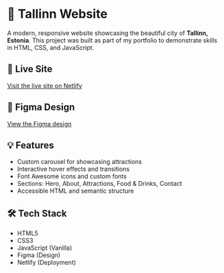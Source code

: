 # 🌆 Tallinn Website

A modern, responsive website showcasing the beautiful city of **Tallinn, Estonia**. This project was built as part of my portfolio to demonstrate skills in HTML, CSS, and JavaScript.

## 🔗 Live Site

[Visit the live site on Netlify](https://tallinnsite.netlify.app/)

## 🎨 Figma Design

[View the Figma design](https://www.figma.com/design/WgP7at3TWmetYNDWZe7NnR/Tallinn-Website?node-id=0-1&t=OcB2NzhgRhGEmT9K-1)

## 💡 Features

- Custom carousel for showcasing attractions
- Interactive hover effects and transitions
- Font Awesome icons and custom fonts
- Sections: Hero, About, Attractions, Food & Drinks, Contact
- Accessible HTML and semantic structure

## 🛠️ Tech Stack

- HTML5
- CSS3
- JavaScript (Vanilla)
- Figma (Design)
- Netlify (Deployment)
